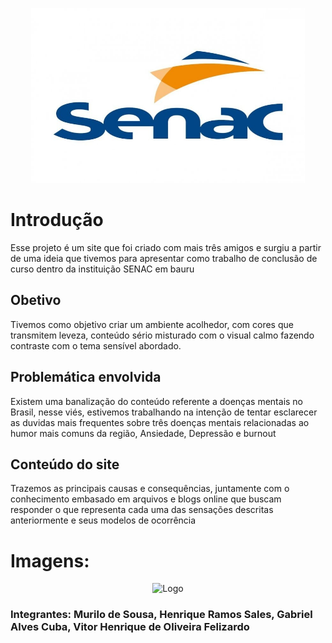 <div>
  <p align="center">
    <img src="https://github.com/andrecomegno/API-CRUD/blob/main/src/image/logo.jpg" alt="Logo" height="280">
  </p>
</div>

# Introdução
  Esse projeto é um site que foi criado com mais três amigos e surgiu a partir de uma ideia que tivemos para apresentar
  como trabalho de conclusão de curso dentro da instituição SENAC em bauru
  
## Obetivo
  Tivemos como objetivo criar um ambiente acolhedor, com cores que transmitem leveza, conteúdo sério misturado com o
  visual calmo fazendo contraste com o tema sensível abordado. 

## Problemática envolvida
  Existem uma banalização do conteúdo referente a doenças mentais no Brasil, nesse viés, estivemos trabalhando na intenção
  de tentar esclarecer as duvidas mais frequentes sobre três doenças mentais relacionadas ao humor mais comuns da região, 
  Ansiedade, Depressão e burnout 

## Conteúdo do site
  Trazemos as principais causas e consequências, juntamente com o conhecimento embasado em arquivos e blogs online que buscam
  responder o que representa cada uma das sensações descritas anteriormente e seus modelos de ocorrência

# Imagens:
  <p align="center">
    <img src="https://github.com/murilo966/PsicoFocus/blob/main/imagens/Depressao%20Psicótica.jpg" alt="Logo" height="280">
  </p>


### **Integrantes**: Murilo de Sousa, Henrique Ramos Sales, Gabriel Alves Cuba, Vitor Henrique de Oliveira Felizardo
